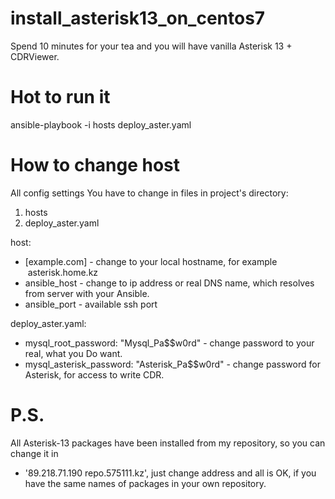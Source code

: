 # install_asterisk13_on_centos7
Spend 10 minutes for your tea and you will have vanilla Asterisk 13 + CDRViewer.

# Hot to run it
ansible-playbook -i hosts deploy_aster.yaml

# How to change host
All config settings You have to change in files in project's directory:
1) hosts
2) deploy_aster.yaml

host:
- [example.com] - change to your local hostname, for example  asterisk.home.kz
- ansible_host - change to ip address or real DNS name, which resolves from server with your Ansible.
- ansible_port - available ssh port 

deploy_aster.yaml:
- mysql_root_password: "Mysql_Pa$$w0rd" - change password to your real, what you Do want.
- mysql_asterisk_password: "Asterisk_Pa$$w0rd" - change password for Asterisk, for access to write CDR.

# P.S.
All Asterisk-13 packages have been installed from my repository, so you can change it in 
- '89.218.71.190 repo.575111.kz', just change address and all is OK, if you have the same names of packages in your own repository.
